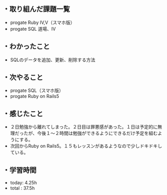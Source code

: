 ## ・取り組んだ課題一覧
- progate Ruby Ⅳ,Ⅴ（スマホ版）
- progate SQL 道場、Ⅳ
## ・わかったこと
- SQLのデータを追加、更新、削除する方法
## ・次やること
- progate SQL（スマホ版）
- progate Ruby on Rails5
## ・感じたこと
- ２日勉強から離れてしまった。２日目は罪悪感があった。１日は予定的に無理だったが、今後１〜２時間は勉強ができるようにできるだけ予定を組むようにする。
- 次回からRuby on Rails5。１５もレッスンがあるようなので少しドキドキしている。
## ・学習時間
- today: 4.25h
- total  : 37.5h